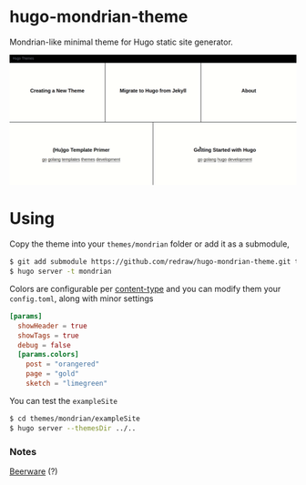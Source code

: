 # hugo-mondrian-theme

Mondrian-like minimal theme for Hugo static site generator.

![](images/screenshot.gif)


# Using

Copy the theme into your `themes/mondrian` folder or add it as a submodule,
```bash
$ git add submodule https://github.com/redraw/hugo-mondrian-theme.git themes/mondrian
$ hugo server -t mondrian
```

Colors are configurable per [content-type](https://gohugo.io/content-management/types/) and you can modify them your `config.toml`, along with minor settings

```toml
[params]
  showHeader = true
  showTags = true
  debug = false
  [params.colors]
    post = "orangered"
    page = "gold"
    sketch = "limegreen"
```

You can test the `exampleSite`
```bash
$ cd themes/mondrian/exampleSite
$ hugo server --themesDir ../..
```

### Notes
[Beerware](https://gitter.im/hugo-mondrian-theme) (?)
